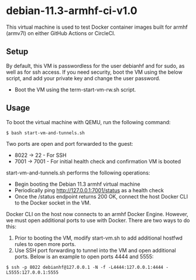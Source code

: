 # debian-11.3-armhf-ci-v1.0

This virtual machine is used to test Docker container images built for armhf (armv7l) on either GitHub Actions or CircleCI. 

## Setup

By default, this VM is passwordless for the user debianhf and for sudo, as well as for ssh access. If you need security, boot the VM using the below script, and add your private key and change the user password.

- Boot the VM using the term-start-vm-rw.sh script.

## Usage

To boot the virtual machine with QEMU, run the following command:

```
$ bash start-vm-and-tunnels.sh
```

Two ports are open and port forwarded to the guest:
- 8022 -> 22   - For SSH
- 7001 -> 7001 - For initial health check and confirmation VM is booted

start-vm-and-tunnels.sh performs the following operations:
- Begin booting the Debian 11.3 armhf virtual machine
- Periodically ping http://127.0.0.1:7001/status as a health check
- Once the /status endpoint returns 200 OK, connect the host Docker CLI to the Docker socket in the VM.

Docker CLI on the host now connects to an armhf Docker Engine. However, we must open additional ports to use with Docker. There are two ways to do this:

1. Prior to booting the VM, modify start-vm.sh to add additional hostfwd rules to open more ports.
2. Use SSH port forwarding to tunnel into the VM and open additional ports. Below is an example to open ports 4444 and 5555:

```
$ ssh -p 8022 debianhf@127.0.0.1 -N -f -L4444:127.0.0.1:4444 -L5555:127.0.0.1:5555
```
